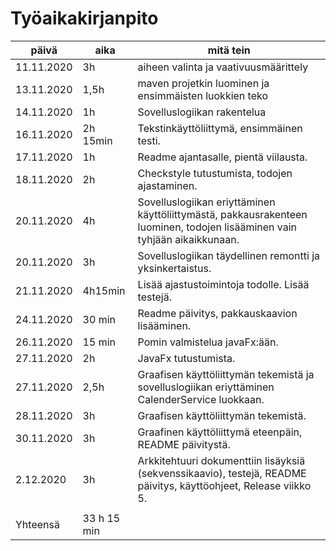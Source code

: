# Työaikakirjanpito

päivä | aika | mitä tein
------|------|----------
11.11.2020 | 3h | aiheen valinta ja vaativuusmäärittely
13.11.2020 | 1,5h | maven projetkin luominen ja ensimmäisten luokkien teko
14.11.2020 | 1h | Sovelluslogiikan rakentelua
16.11.2020 | 2h 15min | Tekstinkäyttöliittymä, ensimmäinen testi.
17.11.2020 | 1h | Readme ajantasalle, pientä viilausta. 
18.11.2020 | 2h | Checkstyle tutustumista, todojen ajastaminen.
20.11.2020 | 4h | Sovelluslogiikan eriyttäminen käyttöliittymästä, pakkausrakenteen luominen, todojen lisääminen vain tyhjään aikaikkunaan. 
20.11.2020 | 3h | Sovelluslogiikan täydellinen remontti ja yksinkertaistus.
21.11.2020 | 4h15min | Lisää ajastustoimintoja todolle. Lisää testejä.
24.11.2020 | 30 min | Readme päivitys, pakkauskaavion lisääminen.
26.11.2020 | 15 min | Pomin valmistelua javaFx:ään.
27.11.2020 | 2h | JavaFx tutustumista.
27.11.2020 | 2,5h | Graafisen käyttöliittymän tekemistä ja sovelluslogiikan eriyttäminen CalenderService luokkaan. 
28.11.2020 | 3h | Graafisen käyttöliittymän tekemistä.
30.11.2020 | 3h | Graafinen käyttöliittymä eteenpäin, README päivitystä.
2.12.2020 | 3h | Arkkitehtuuri dokumenttiin lisäyksiä (sekvenssikaavio), testejä, README päivitys, käyttöohjeet, Release viikko 5.
||
Yhteensä | 33 h 15 min |
